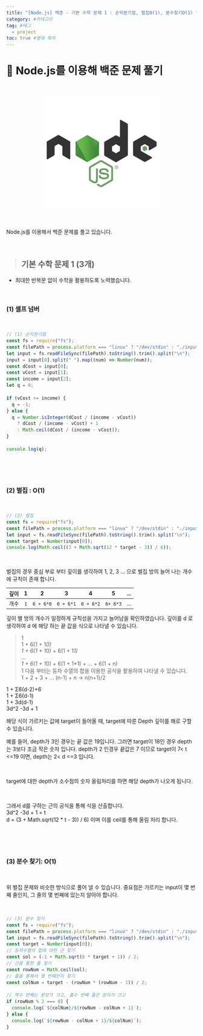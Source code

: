 ```yaml
---
title: "[Node.js] 백준 - 기본 수학 문제 1 : 손익분기점, 벌집O(1), 분수찾기O(1) " #제목
category: #카테고리
tag: #태그
  - project
toc: true #옆에 목차
---
```


# 📝 Node.js를 이용해 백준 문제 풀기

<br/>

<p align="center">
<img src="../assets/img/node.png" width="300px" height="300px" styles="filiter:'#679A67'">
</p>

<br/>

Node.js를 이용해서 백준 문제를 풀고 있습니다.

<br/>

> ## 기본 수학 문제 1 (3개)

- 최대한 반복문 없이 수학을 활용하도록 노력했습니다.

<br/>

### (1) 셀프 넘버

<br/>

```js
// (1) 손익분기점
const fs = require("fs");
const filePath = process.platform === "linux" ? "/dev/stdin" : "./input.txt";
let input = fs.readFileSync(filePath).toString().trim().split("\n");
input = input[0].split(" ").map((num) => Number(num));
const dCost = input[0];
const vCost = input[1];
const income = input[2];
let q = 0;

if (vCost >= income) {
  q = -1;
} else {
  q = Number.isInteger(dCost / (income - vCost))
    ? dCost / (income - vCost) + 1
    : Math.ceil(dCost / (income - vCost));
}

console.log(q);
```

<br/>
<br/>
<br/>

### (2) 벌집 : O(1)

<br/>

```js
// (2) 벌집
const fs = require("fs");
const filePath = process.platform === "linux" ? "/dev/stdin" : "./input.txt";
let input = fs.readFileSync(filePath).toString().trim().split("\n");
const target = Number(input[0]);
console.log(Math.ceil((3 + Math.sqrt(12 * target - 3)) / 6));
```

<br/>

<p>
벌집의 경우 중심 부로 부터 깊이를 생각하여 1, 2, 3 ... 으로 벌집 방의 늘어 나는 개수에 규칙이 존재 합니다.
</p>

| 깊이 |  1  |     2     |     3     |     4     |    5     | ... |
| ---- | :-: | :-------: | :-------: | :-------: | :------: | :-: |
| 개수 | `1` | `6 + 6*0` | `6 + 6*1` | `6 + 6*2` | `6+ 6*3` | ... |

<p>
깊이 별 방의 개수가 일정하게 규칙성을 가지고 늘어남을 확인하였습니다.
깊이를 d 로 생각하여 d 에 해당 하는 끝 값을 식으로 나타낼 수 있습니다.
</p>

> 1 <br/>
> 1 + 6(1 + 1*0) <br/>
> 1 + 6(1 + 1*0) + 6(1 + 1*1) <br/>
> ... <br/>
> 1 + 6(1 + 1*0) + 6(1 + 1\*1) + ... + 6(1 + n) <br/>
> 1 다음 부터는 등차 수열의 합을 이용한 공식을 활용하여 나타낼 수 있습니다. <br/>
> 1 + 2 + 3 + ... (n-1) + n -> n(n+1)/2<br/>

1 + Σ6(d-2)+6 <br/>
1 + Σ6(d-1)<br/>
1 + 3d(d-1)<br/>
3d^2 -3d + 1

<p>
해당 식이 가르키는 값에 target이 들어올 때, target에 따른 Depth 깊이를 해로 구할 수 있습니다.

<br/>

예를 들어, depth가 3인 경우는 끝 값은 19입니다. 그러면 target이 18인 경우 depth는 3보다 조금 작은 숫자 입니다.
depth가 2 인경우 끝값은 7 이므로 target이 7< t <=19 이면, depth는 2< d <=3 입니다.

<br/>

target에 대한 depth가 소수점의 숫자 올림처리를 하면 해당 depth가 나오게 됩니다.

<br/>

그래서 d를 구하는 근의 공식을 통해 식을 산출합니다. <br/>
3d^2 -3d + 1 = t <br/>
d = (3 + Math.sqrt(12 \* t - 3)) / 6) 이며 이를 ceil를 통해 올림 처리 합니다.

</p>

<br/>
<br/>
<br/>

### (3) 분수 찾기: O(1)

<br/>

위 벌집 문제와 비슷한 방식으로 풀어 낼 수 있습니다. 중요점은 가르키는 input이 몇 번째 줄인지, 그 줄의 몇 번째에 있는지 알아야 합니다.

<br/>

```js
// (3) 분수 찾기
const fs = require("fs");
const filePath = process.platform === "linux" ? "/dev/stdin" : "./input.txt";
let input = fs.readFileSync(filePath).toString().trim().split("\n");
const target = Number(input[0]);
// 등차수열의 합에 대한 근 찾기
const sol = (-1 + Math.sqrt(8 * target + 1)) / 2;
// 근을 통한 줄 찾기
const rowNum = Math.ceil(sol);
// 줄을 통해서 몇 번째인지 찾기
const colNum = target - (rowNum * (rowNum - 1)) / 2;

// 짝수 번째는 분모가 크고, 홀수 번째 줄은 분자가 크고
if (rowNum % 2 === 0) {
  console.log(`${colNum}/${rowNum - colNum + 1}`);
} else {
  console.log(`${rowNum - colNum + 1}/${colNum}`);
}
```
